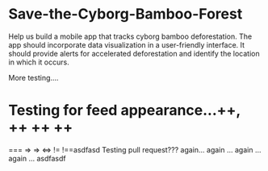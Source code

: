 # Save-the-Cyborg-Bamboo-Forest

Help us build a mobile app that tracks cyborg bamboo deforestation. The app should incorporate data visualization in a user-friendly interface. It should provide alerts for accelerated deforestation and identify the location in which it occurs.

More testing....

Testing for feed appearance...++, ++
++
++
==
===
=> => <=>
!=
!==asdfasd
Testing pull request???
again...
again ...
again ...
again ...
asdfasdf
